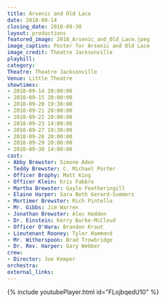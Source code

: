 ```yaml
---
title: Arsenic and Old Lace
date: 2018-09-14
closing_date: 2018-09-30
layout: productions
featured_image: 2018_Arsenic_and_Old_Lace.jpeg
image_caption: Poster for Arsenic and Old Lace
image_credit: Theatre Jacksonville
playbill:
category:
Theatre: Theatre Jacksonville
Venue: Little Theatre
showtimes:
- 2018-09-14 20:00:00
- 2018-09-15 20:00:00
- 2018-09-20 19:30:00
- 2018-09-21 20:00:00
- 2018-09-22 20:00:00
- 2018-09-23 14:00:00
- 2018-09-27 19:30:00
- 2018-09-28 20:00:00
- 2018-09-29 20:00:00
- 2018-09-30 14:00:00
cast:
- Abby Brewster: Simone Aden
- Teddy Brewster: C. Michael Porter
- Officer Brophy: Matt King
- Officer Klein: Kris Fabbro
- Martha Brewster: Gayle Featheringill
- Elaine Harper: Sara Beth Gerard-Summers
- Mortimer Brewster: Rich Pintello
- Mr. Gibbs: Jim Warren
- Jonathan Brewster: Alec Hadden
- Dr. Einstein: Kerry Burke-McCloud
- Officer O'Hara: Brandon Kraut
- Lieutenant Rooney: Tyler Hammond
- Mr. Witherspoon: Brad Trowbridge
- Dr. Rev. Harper: Gary Webber
crew:
- Director: Joe Kemper
orchestra:
external_links:
---
```

{% include youtubePlayer.html id="FLojbqedU10" %}